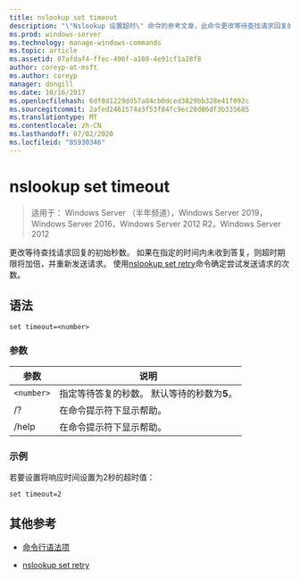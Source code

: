 ```yaml
---
title: nslookup set timeout
description: "\"Nslookup 设置超时\" 命令的参考文章，此命令更改等待查找请求回复的初始秒数。"
ms.prod: windows-server
ms.technology: manage-windows-commands
ms.topic: article
ms.assetid: 07afdaf4-ffec-496f-a188-4e91cf1a28f8
author: coreyp-at-msft
ms.author: coreyp
manager: dongill
ms.date: 10/16/2017
ms.openlocfilehash: 6df8d1229dd57a84cb0dced3829bb328e41f092c
ms.sourcegitcommit: 2afed2461574a3f53f84fc9ec28d86df3b335685
ms.translationtype: MT
ms.contentlocale: zh-CN
ms.lasthandoff: 07/02/2020
ms.locfileid: "85930346"
---
```

# <a name="nslookup-set-timeout"></a>nslookup set timeout

> 适用于： Windows Server （半年频道），Windows Server 2019，Windows Server 2016，Windows Server 2012 R2，Windows Server 2012

更改等待查找请求回复的初始秒数。 如果在指定的时间内未收到答复，则超时期限将加倍，并重新发送请求。 使用[nslookup set retry](nslookup-set-retry.md)命令确定尝试发送请求的次数。

## <a name="syntax"></a>语法

```
set timeout=<number>
```

### <a name="parameters"></a>参数

| 参数 | 说明 |
| ---------- | ---------- |
| `<number>` | 指定等待答复的秒数。 默认等待的秒数为**5**。 |
| /? | 在命令提示符下显示帮助。 |
| /help | 在命令提示符下显示帮助。 |

### <a name="examples"></a>示例

若要设置将响应时间设置为2秒的超时值：

```
set timeout=2
```

## <a name="additional-references"></a>其他参考

- [命令行语法项](command-line-syntax-key.md)

- [nslookup set retry](nslookup-set-retry.md)

